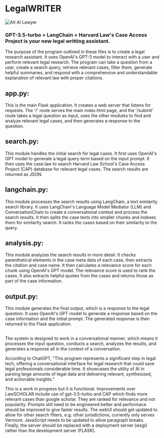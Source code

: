# LegalWRITER

![Alt AI Lawyer](https://i.imgur.com/trmipRit.png)

### GPT-3.5-turbo + LangChain + Harvard Law's Case Access Project is your new legal writting assistant.

The purpose of the program outlined in these files is to create a legal research assistant. It uses OpenAI's GPT-3 model to interact with a user and perform relevant legal research. The program can take a question from a user, create a search query, retrieve relevant cases, filter them, generate helpful summaries, and respond with a comprehensive and understandable explanation of relevant law with proper citations.

## app.py: 

This is the main Flask application. It creates a web server that listens for requests. The '/' route serves the main index.html page, and the '/submit' route takes a legal question as input, uses the other modules to find and analyze relevant legal cases, and then generates a response to the question.

## search.py: 

This module handles the initial search for legal cases. It first uses OpenAI's GPT model to generate a legal query term based on the input prompt. It then uses the case.law to search Harvard Law School's Case Access Project (CAP) database for relevant legal cases. The search results are returned as JSON.

## langchain.py: 

This module processes the search results using LangChain, a text similarity search library. It uses LangChain's Language Model Mediator (LLM) and ConversationChain to create a conversational context and process the search results. It then splits the case texts into smaller chunks and indexes them for similarity search. It ranks the cases based on their similarity to the query.

## analysis.py: 

This module analyzes the search results in more detail. It checks parenthetical elements in the case meta data of each case, then extracts the citation and case name. It then calculates a relevance score for each chunk using OpenAI's GPT model. The relevance score is used to rank the cases. It also extracts helpful quotes from the cases and returns those as part of the case information.

## output.py: 

This module generates the final output, which is a response to the legal question. It uses OpenAI's GPT model to generate a response based on the case information and the initial prompt. The generated response is then returned to the Flask application.

## 

The system is designed to work in a conversational manner, which means it processes the input question, conducts a search, analyzes the results, and generates a response all in the context of a conversation.

According to ChatGPT, "This program represents a significant step in legal tech, offering a conversational interface for legal research that could save legal professionals considerable time. It showcases the utility of AI in parsing large amounts of legal data and delivering relevant, synthesized, and actionable insights."

This is a work in progress but it is functional.  Improvements over LawSCHOLAR include use of gpt-3.5-turbo and CAP which finds more relevant cases than google scholar.  They are ranked for relevance and not popularity.  Prompts still need to be engineered better and performace should be improved to give faster results. The webUI should get updated to allow for other search filters, e.g. other jurisdictions, currently only serves Vermont. JavaScript needs to be updated to allow paragraph breaks. Finally, the server should be replaced with a deployment server (wsgi) rather than the development server (FLASK).
